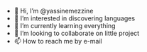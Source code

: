- 👋 Hi, I’m @yassinemezzine
- 👀 I’m interested in discovering languages
- 🌱 I’m currently learning everything
- 💞️ I’m looking to collaborate on little project
- 📫 How to reach me by e-mail

<!---
yassinemezzine/yassinemezzine is a ✨ special ✨ repository because its `README.md` (this file) appears on your GitHub profile.
You can click the Preview link to take a look at your changes.
--->
